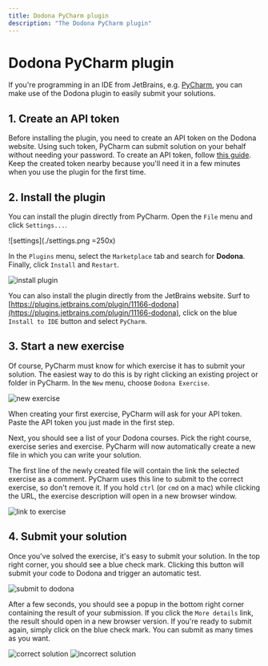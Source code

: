 ```yaml
---
title: Dodona PyCharm plugin
description: "The Dodona PyCharm plugin"
---
```


# Dodona PyCharm plugin

If you're programming in an IDE from JetBrains, e.g. [PyCharm](https://www.jetbrains.com/pycharm/), you can make use of the Dodona plugin to easily submit your solutions.

## 1. Create an API token
Before installing the plugin, you need to create an API token on the Dodona website. Using such token, PyCharm can submit solution on your behalf without needing your password. To create an API token, follow [this guide](/en/guides/creating-an-api-token). Keep the created token nearby because you'll need it in a few minutes when you use the plugin for the first time.

## 2. Install the plugin

You can install the plugin directly from PyCharm. Open the `File` menu and click `Settings...`.

![settings](./settings.png =250x)

In the `Plugins` menu, select the `Marketplace` tab and search for **Dodona**. Finally, click `Install` and `Restart`.

![install plugin](./install_plugin.png)

You can also install the plugin directly from the JetBrains website. Surf to [https://plugins.jetbrains.com/plugin/11166-dodona](https://plugins.jetbrains.com/plugin/11166-dodona), click on the blue `Install to IDE` button and select `PyCharm`.

## 3. Start a new exercise

Of course, PyCharm must know for which exercise it has to submit your solution. The easiest way to do this is by right clicking an existing project or folder in PyCharm. In the `New` menu, choose `Dodona Exercise`.

![new exercise](./new_exercise.png)

When creating your first exercise, PyCharm will ask for your API token. Paste the API token you just made in the first step.

Next, you should see a list of your Dodona courses. Pick the right course, exercise series and exercise. PyCharm will now automatically create a new file in which you can write your solution.

The first line of the newly created file will contain the link the selected exercise as a comment. PyCharm uses this line to submit to the correct exercise, so don't remove it. If you hold `ctrl` (or `cmd` on a mac) while clicking the URL, the exercise description will open in a new browser window.

![link to exercise](./link.png)

## 4. Submit your solution

Once you've solved the exercise, it's easy to submit your solution. In the top right corner, you should see a blue check mark. Clicking this button will submit your code to Dodona and trigger an automatic test.

![submit to dodona](./check_mark.png)

After a few seconds, you should see a popup in the bottom right corner containing the result of your submission. If you click the `More details` link, the result should open in a new browser version. If you're ready to submit again, simply click on the blue check mark. You can submit as many times as you want.

![correct solution](./correct_solution.png)
![incorrect solution](./incorrect_solution.png)
